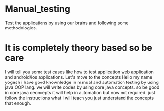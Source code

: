 # Manual_testing
Test the applications by using our brains and following some methodologies. 

# It is completely theory based so be care 
   I will tell you some test cases 
   like how to test application 
                         web application and android/ios applications.
   Let's move to the concepts 
   Hello my name yogesh i have good knownledge in manual and automation testing by using java OOP lang.
   we will write codes by using core java concepts.
   so be good in core java ceoncepts it will help in automation but now not required.
   just follow the instructions what i will teach you just understand the concepts that enough.
   
